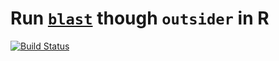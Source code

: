 # Run [`blast`](https://blast.ncbi.nlm.nih.gov/Blast.cgi) though `outsider` in R
[![Build Status](https://travis-ci.org/DomBennett/om..blast.svg?branch=master)](https://travis-ci.org/DomBennett/om..blast)
